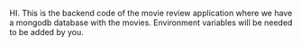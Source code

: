 HI.
This is the backend code of the movie review application where we have a mongodb database with the movies. Environment variables will be needed to be added by you.

